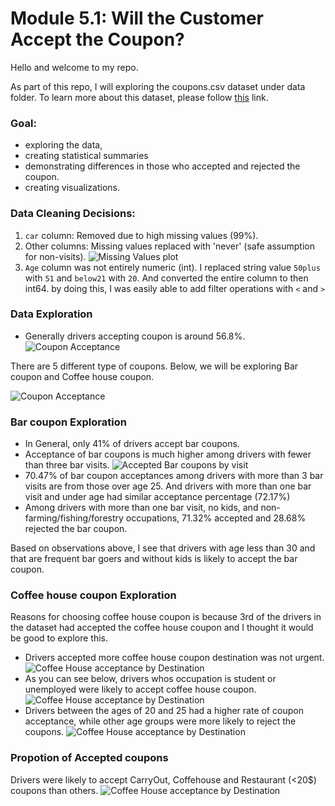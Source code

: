 # Module 5.1: Will the Customer Accept the Coupon?

Hello and welcome to my repo.

As part of this repo, I will exploring the coupons.csv dataset under data folder. To learn more about this dataset, please follow [this](https://archive.ics.uci.edu/dataset/603/in+vehicle+coupon+recommendation) link.

### Goal:

* exploring the data,
* creating statistical summaries
* demonstrating differences in those who accepted and rejected the coupon.
* creating visualizations.

### Data Cleaning Decisions:

1. `car` column: Removed due to high missing values (99%).
2. Other columns: Missing values replaced with 'never' (safe assumption for non-visits).
   ![Missing Values plot](images/missing_values_plot.png)
3. `Age` column was not entirely numeric (int). I replaced string value `50plus` with `51` and `below21` with `20`. And converted the entire column to then int64. by doing this, I was easily able to add filter operations with `<` and `>`


### Data Exploration

* Generally drivers accepting coupon is around 56.8%. ![Coupon Acceptance](images/acceptance_rate.png)

There are 5 different type of coupons. Below, we will be exploring Bar coupon and Coffee house coupon.

![Coupon Acceptance](images/coupon_counts.png)


### Bar coupon Exploration

* In General, only 41% of drivers accept bar coupons.
* Acceptance of bar coupons is much higher among drivers with fewer than three bar visits. ![Accepted Bar coupons by visit](images/accepted_bar_coupons_by_bar_visit_frequency.png)
* 70.47% of bar coupon acceptances among drivers with more than 3 bar visits are from those over age 25. And drivers with more than one bar visit and under age had similar acceptance percentage (72.17%)
* Among drivers with more than one bar visit, no kids, and non-farming/fishing/forestry occupations, 71.32% accepted and 28.68% rejected the bar coupon.

Based on observations above, I see that drivers with age less than 30 and that are frequent bar goers and without kids is likely to accept the bar coupon.


### Coffee house coupon Exploration

Reasons for choosing coffee house coupon is because 3rd of the drivers in the dataset had accepted the coffee house coupon and I thought it would be good to explore this. 

* Drivers accepted more coffee house coupon destination was not urgent.
  ![Coffee House acceptance by Destination](images/coffee_house_coupon_acceptance_by_destination.png)
* As you can see below, drivers whos occupation is student or unemployed were likely to accept coffee house coupon.
  ![Coffee House acceptance by Destination](images/coffee_house_coupon_acceptance_by_occupation.png)
* Drivers between the ages of 20 and 25 had a higher rate of coupon acceptance, while other age groups were more likely to reject the coupons. 
  ![Coffee House acceptance by Destination](images/age_distribution_by_coffee_coupon_acceptance.png)


### Propotion of Accepted coupons
Drivers were likely to accept CarryOut, Coffehouse and Restaurant (<20$) coupons than others. 
![Coffee House acceptance by Destination](images/proportion_of_accepted_coupons_by_coupon_type.png)
